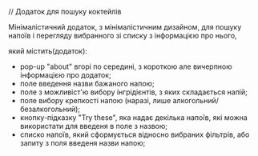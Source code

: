 // Додаток для пошуку коктейлів

Мінімалістичний додаток, з мінімалістичним дизайном, для пошуку напоїв і перегляду вибранного зі списку з інформацією про нього,

який містить(додаток):

- pop-up "about" вгорі по середині, з короткою але вичерпною інформацією про додаток;
- поле введення назви бажаного напою;
- поле з можливіст'ю вибору інгрідієнтів, з яких складається напій;
- поле вибору крепкості напою (наразі, лише алкогольний/безалкогольний);
- кнопку-підказку "Try these", яка надає декілька напоїв, які можна використати для введеня в поле з назвою;
- списко напоїв, який сформується відносно вибраних фільтрів, або запиту з поля введеня назви напою;
